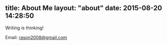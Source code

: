 title: About Me
layout: "about"
date: 2015-08-20 14:28:50
---


Writing is thinking!

Email: rason2008@gmail.com